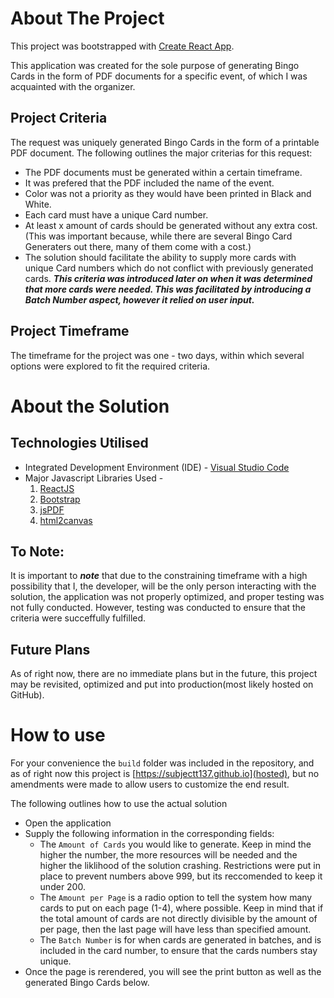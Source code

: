 # About The Project

This project was bootstrapped with [Create React App](https://github.com/facebook/create-react-app).

This application was created for the sole purpose of generating Bingo Cards in the form of PDF documents for a specific event, of which I was acquainted with the organizer.


## Project Criteria

The request was uniquely generated Bingo Cards in the form of a printable PDF document. The following outlines the major criterias for this request:

+ The PDF documents must be generated within a certain timeframe. 
+ It was prefered that the PDF included the name of the event. 
+ Color was not a priority as they would have been printed in Black and White.
+ Each card must have a unique Card number. 
+ At least x amount of cards should be generated without any extra cost. (This was important because, while there are several Bingo Card Generaters out there, many of them come with a cost.)
+ The solution should facilitate the ability to supply more cards with unique Card numbers which do not conflict with previously generated cards. 
    ***This criteria was introduced later on when it was determined that more cards were needed. This was facilitated by introducing a Batch Number aspect, however it relied on user input.***


## Project Timeframe

The timeframe for the project was one - two days, within which several options were explored to fit the required criteria. 



# About the Solution

## Technologies Utilised

+ Integrated Development Environment (IDE) -  [Visual Studio Code](https://code.visualstudio.com/)  
+ Major Javascript Libraries Used -  
    1. [ReactJS](https://react.dev/)
    1. [Bootstrap](https://getbootstrap.com/)
    1. [jsPDF](https://github.com/parallax/jsPDF)
    1. [html2canvas](https://html2canvas.hertzen.com/)

## To Note:

It is important to ***note*** that due to the constraining timeframe with a high possibility that I, the developer, will be the only person interacting with the solution, the application was not properly optimized, and proper testing was not fully conducted. However, testing was conducted to ensure that the criteria were succeffully fulfilled.    

## Future Plans

As of right now, there are no immediate plans but in the future, this project may be revisited, optimized and put into production(most likely hosted on GitHub). 

# How to use

For your convenience the `build` folder was included in the repository, and as of right now this project is [https://subjectt137.github.io](hosted), but no amendments were made to allow users to customize the end result.

The following outlines how to use the actual solution

+ Open the application
+ Supply the following information in the corresponding fields:
    + The `Amount of Cards` you would like to generate. Keep in mind the higher the number, the more resources will be needed and the higher the liklihood of the solution crashing. Restrictions were put in place to prevent numbers above 999, but its reccomended to keep it under 200.
    + The `Amount per Page` is a radio option to tell the system how many cards to put on each page (1-4), where possible. Keep in mind that if the total amount of cards are not directly divisible by the amount of per page, then the last page will have less than specified amount. 
    + The `Batch Number` is for when cards are generated in batches, and is included in the card number, to ensure that the cards numbers stay unique.
+ Once the page is rerendered, you will see the print button as well as the generated Bingo Cards below.